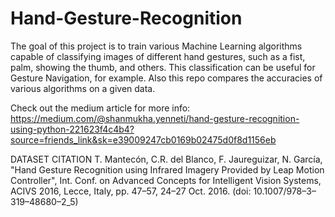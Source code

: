 # Hand-Gesture-Recognition
The goal of this project is to train various Machine Learning algorithms capable of classifying images of different hand gestures, such as a fist, palm, showing the thumb, and others. This classification can be useful for Gesture Navigation, for example.
Also this repo compares the accuracies of various algorithms on a given data.

Check out the medium article for more info: https://medium.com/@shanmukha.yenneti/hand-gesture-recognition-using-python-221623f4c4b4?source=friends_link&sk=e39009247cb0169b02475d0f8d1156eb

DATASET CITATION
T. Mantecón, C.R. del Blanco, F. Jaureguizar, N. García, "Hand Gesture Recognition using Infrared Imagery Provided by Leap Motion Controller", Int. Conf. on Advanced Concepts for Intelligent Vision Systems, ACIVS 2016, Lecce, Italy, pp. 47–57, 24–27 Oct. 2016. (doi: 10.1007/978–3–319–48680–2_5)
